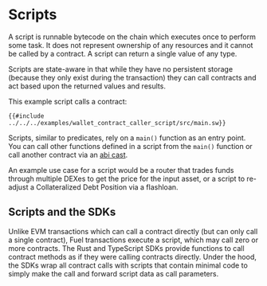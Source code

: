 # Scripts

A script is runnable bytecode on the chain which executes once to perform some task. It does not represent ownership of any resources and it cannot be called by a contract. A script can return a single value of any type.

Scripts are state-aware in that while they have no persistent storage (because they only exist during the transaction) they can call contracts and act based upon the returned values and results.

This example script calls a contract:

```sway
{{#include ../../../examples/wallet_contract_caller_script/src/main.sw}}
```

Scripts, similar to predicates, rely on a `main()` function as an entry point. You can call other functions defined in a script from the `main()` function or call another contract via an [abi cast](./smart_contracts.md#calling-a-smart-contract-from-a-script).

An example use case for a script would be a router that trades funds through multiple DEXes to get the price for the input asset, or a script to re-adjust a Collateralized Debt Position via a flashloan.

## Scripts and the SDKs

Unlike EVM transactions which can call a contract directly (but can only call a single contract), Fuel transactions execute a script, which may call zero or more contracts. The Rust and TypeScript SDKs provide functions to call contract methods as if they were calling contracts directly. Under the hood, the SDKs wrap all contract calls with scripts that contain minimal code to simply make the call and forward script data as call parameters.
